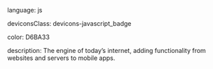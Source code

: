 language: js

deviconsClass: devicons-javascript_badge

color: D6BA33

description: The engine of today’s internet, adding functionality from websites and servers to mobile apps.
